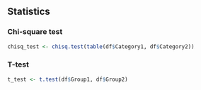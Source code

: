 ## Statistics

### Chi-square test
```r
chisq_test <- chisq.test(table(df$Category1, df$Category2))
```

### T-test
```r
t_test <- t.test(df$Group1, df$Group2)
```

